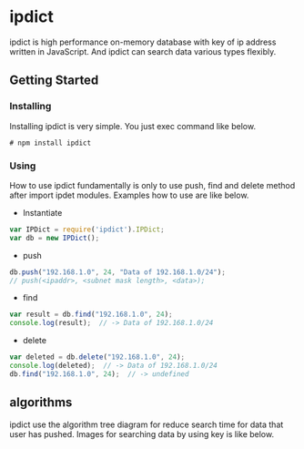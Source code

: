 # ipdict
ipdict is high performance on-memory database with key of ip address written in JavaScript.
And ipdict can search data various types flexibly.

## Getting Started
### Installing
Installing ipdict is very simple.
You just exec command like below.

```
# npm install ipdict
```

### Using
How to use ipdict fundamentally is only to use push, find and delete method after import ipdet modules.
Examples how to use are like below.

* Instantiate
```javascript
var IPDict = require('ipdict').IPDict;
var db = new IPDict();
```

* push
```javascript
db.push("192.168.1.0", 24, "Data of 192.168.1.0/24");
// push(<ipaddr>, <subnet mask length>, <data>);
```

* find
```javascript
var result = db.find("192.168.1.0", 24);
console.log(result);  // -> Data of 192.168.1.0/24
```

* delete
```javascript
var deleted = db.delete("192.168.1.0", 24);
console.log(deleted);  // -> Data of 192.168.1.0/24
db.find("192.168.1.0", 24);  // -> undefined
```

## algorithms
ipdict use the algorithm tree diagram for reduce search time for data that user has pushed.
Images for searching data by using key is like below.









